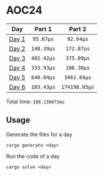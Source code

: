 # AOC24

| Day | Part 1 | Part 2 |
| :---: | :---: | :---:  |
| [Day 1](./src/days/day1.rs) | `95.67µs` | `92.64µs` |
| [Day 2](./src/days/day2.rs) | `148.39µs` | `172.87µs` |
| [Day 3](./src/days/day3.rs) | `402.42µs` | `375.09µs` |
| [Day 4](./src/days/day4.rs) | `333.93µs` | `106.30µs` |
| [Day 5](./src/days/day5.rs) | `640.04µs` | `3461.84µs` |
| [Day 6](./src/days/day6.rs) | `103.43µs` | `174198.05µs` |

Total time: `180.130673ms`

## Usage
Generate the files for a day
```
cargo generate <day>
```

Run the code of a day
```
cargo solve <day>
```















